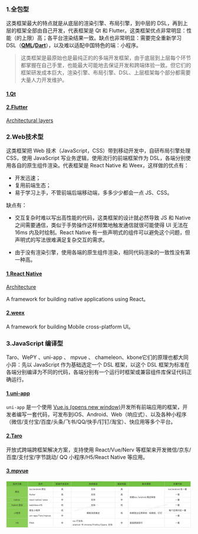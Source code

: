 

### 1.全包型

这类框架最大的特点就是从底层的渲染引擎、布局引擎，到中层的 DSL，再到上层的框架全部由自己开发，代表框架是 Qt 和 Flutter。这类框架优点非常明显：性能（的上限）高；各平台渲染结果一致。缺点也非常明显：需要完全重新学习 DSL（**[QML](https://doc.qt.io/qt-5/qtqml-index.html)/[Dart](https://dart.dev/)**），以及难以适配中国特色的端：小程序。

> 这类框架是最原始也是最纯正的的多端开发框架，由于底层到上层每个环节都掌握在自己手里，也能最大可能地去保证开发和跨端体验一致。但它们的框架研发成本巨大，渲染引擎、布局引擎、DSL、上层框架每个部分都需要大量人力开发维护。

#### [1.Qt](https://www.qt.io/zh-cn/)

#### [2.Flutter](https://flutter.dev/)

[Architectural layers](https://docs.flutter.dev/resources/architectural-overview)



### 2.Web技术型

这类框架把 Web 技术（JavaScript，CSS）带到移动开发中，自研布局引擎处理 CSS，使用 JavaScript 写业务逻辑，使用流行的前端框架作为 DSL，各端分别使用各自的原生组件渲染。代表框架是 React Native 和 Weex，这样做的优点有：

- 开发迅速；
- 复用前端生态；
- 易于学习上手，不管前端后端移动端，多多少少都会一点 JS、CSS。

缺点有：

- 交互复杂时难以写出高性能的代码，这类框架的设计就必然导致 JS 和 Native 之间需要通信，类似于手势操作这样频繁地触发通信就很可能使得 UI 无法在 16ms 内及时绘制。React Native 有一些声明式的组件可以避免这个问题，但声明式的写法很难满足复杂交互的需求。

- 由于没有渲染引擎，使用各端的原生组件渲染，相同代码渲染的一致性没有第一种高。

#### [1.React Native](https://reactnative.dev/) 

[Architecture](https://reactnative.dev/architecture/overview) 

A framework for building native applications using React。

#### [2.weex](https://github.com/alibaba/weex)

A framework for building Mobile cross-platform UI。

### 3.JavaScript 编译型

Taro、WePY 、uni-app 、 mpvue 、 chameleon、kbone它们的原理也都大同小异：先以 JavaScript 作为基础选定一个 DSL 框架，以这个 DSL 框架为标准在各端分别编译为不同的代码，各端分别有一个运行时框架或兼容组件库保证代码正确运行。

#### [1.uni-app](https://uniapp.dcloud.io/)

`uni-app` 是一个使用 [Vue.js (opens new window)](https://vuejs.org/)开发所有前端应用的框架，开发者编写一套代码，可发布到iOS、Android、Web（响应式）、以及各种小程序（微信/支付宝/百度/头条/飞书/QQ/快手/钉钉/淘宝）、快应用等多个平台。

#### [2.Taro](https://github.com/NervJS/taro)

开放式跨端跨框架解决方案，支持使用 React/Vue/Nerv 等框架来开发微信/京东/百度/支付宝/字节跳动/ QQ 小程序/H5/React Native 等应用。

#### [3.mpvue](https://github.com/Meituan-Dianping/mpvue)

[1]: https://www.infoq.cn/article/abc26cpsx44ycgt*hlzb
[2]: https://juejin.cn/post/6860421355767087118

![image-20220413161811265](../../image/image-20220413161811265.png)
